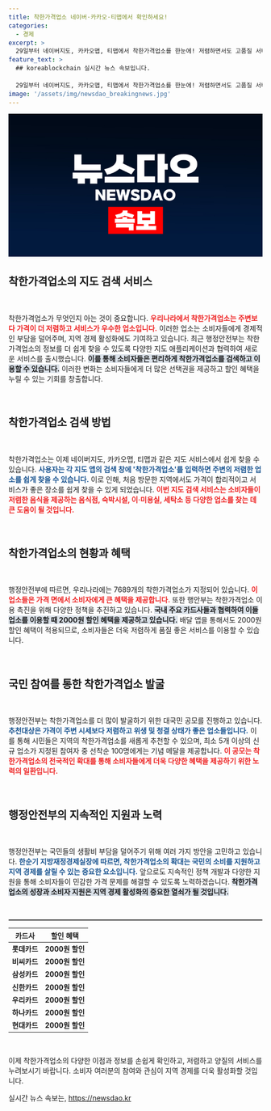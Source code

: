 ```yaml
---
title: 착한가격업소 네이버·카카오·티맵에서 확인하세요!
categories:
  - 경제
excerpt: >
  29일부터 네이버지도, 카카오맵, 티맵에서 착한가격업소를 한눈에! 저렴하면서도 고품질 서비스를 제공하는 7689곳의 정보를 손쉽게 찾아보세요. 할인 혜택까지 누리며 스마트한 소비를 실천할 기회!
feature_text: >
  ## koreablockchain 실시간 뉴스 속보입니다.

  29일부터 네이버지도, 카카오맵, 티맵에서 착한가격업소를 한눈에! 저렴하면서도 고품질 서비스를 제공하는 7689곳의 정보를 손쉽게 찾아보세요. 할인 혜택까지 누리며 스마트한 소비를 실천할 기회!
image: '/assets/img/newsdao_breakingnews.jpg'
---
```


<p><img src="/assets/img/newsdao_breakingnews.jpg" alt="koreablockchain 속보" /></p>

<h2 data-ke-size="size26">착한가격업소의 지도 검색 서비스</h2>

<p data-ke-size="size16">&nbsp;</p>

<p>착한가격업소가 무엇인지 아는 것이 중요합니다. <b><span style="color: #ee2323;">우리나라에서 착한가격업소는 주변보다 가격이 더 저렴하고 서비스가 우수한 업소입니다.</span></b> 이러한 업소는 소비자들에게 경제적인 부담을 덜어주며, 지역 경제 활성화에도 기여하고 있습니다. 최근 행정안전부는 착한가격업소의 정보를 더 쉽게 찾을 수 있도록 다양한 지도 애플리케이션과 협력하여 새로운 서비스를 출시했습니다. <b><span style="background-color: #21538527;">이를 통해 소비자들은 편리하게 착한가격업소를 검색하고 이용할 수 있습니다.</span></b> 이러한 변화는 소비자들에게 더 많은 선택권을 제공하고 할인 혜택을 누릴 수 있는 기회를 창출합니다. </p>

<p data-ke-size="size16">&nbsp;</p>

<h2 data-ke-size="size26">착한가격업소 검색 방법</h2>

<p data-ke-size="size16">&nbsp;</p>

<p>착한가격업소는 이제 네이버지도, 카카오맵, 티맵과 같은 지도 서비스에서 쉽게 찾을 수 있습니다. <b><span style="color: #1a5490;">사용자는 각 지도 앱의 검색 창에 '착한가격업소'를 입력하면 주변의 저렴한 업소를 쉽게 찾을 수 있습니다.</span></b> 이로 인해, 처음 방문한 지역에서도 가격이 합리적이고 서비스가 좋은 장소를 쉽게 찾을 수 있게 되었습니다. <b><span style="color: #ee2323;">이번 지도 검색 서비스는 소비자들이 저렴한 음식을 제공하는 음식점, 숙박시설, 이·미용실, 세탁소 등 다양한 업소를 찾는 데 큰 도움이 될 것입니다.</span></b></p>

<p data-ke-size="size16">&nbsp;</p>

<h2 data-ke-size="size26">착한가격업소의 현황과 혜택</h2>

<p data-ke-size="size16">&nbsp;</p>

<p>행정안전부에 따르면, 우리나라에는 7689개의 착한가격업소가 지정되어 있습니다. <b><span style="color: #ee2323;">이 업소들은 가격 면에서 소비자에게 큰 혜택을 제공합니다.</span></b> 또한 행안부는 착한가격업소 이용 촉진을 위해 다양한 정책을 추진하고 있습니다. <b><span style="background-color: #21538527;">국내 주요 카드사들과 협력하여 이들 업소를 이용할 때 2000원 할인 혜택을 제공하고 있습니다.</span></b> 배달 앱을 통해서도 2000원 할인 혜택이 적용되므로, 소비자들은 더욱 저렴하게 품질 좋은 서비스를 이용할 수 있습니다. </p>

<p data-ke-size="size16">&nbsp;</p>

<h2 data-ke-size="size26">국민 참여를 통한 착한가격업소 발굴</h2>

<p data-ke-size="size16">&nbsp;</p>

<p>행정안전부는 착한가격업소를 더 많이 발굴하기 위한 대국민 공모를 진행하고 있습니다. <b><span style="color: #1a5490;">추천대상은 가격이 주변 시세보다 저렴하고 위생 및 청결 상태가 좋은 업소들입니다.</span></b> 이를 통해 시민들은 지역의 착한가격업소를 새롭게 추천할 수 있으며, 최소 5개 이상의 신규 업소가 지정된 참여자 중 선착순 100명에게는 기념 메달을 제공합니다. <b><span style="color: #ee2323;">이 공모는 착한가격업소의 전국적인 확대를 통해 소비자들에게 더욱 다양한 혜택을 제공하기 위한 노력의 일환입니다.</span></b></p>

<p data-ke-size="size16">&nbsp;</p>

<h2 data-ke-size="size26">행정안전부의 지속적인 지원과 노력</h2>

<p data-ke-size="size16">&nbsp;</p>

<p>행정안전부는 국민들의 생활비 부담을 덜어주기 위해 여러 가지 방안을 고민하고 있습니다. <b><span style="color: #1a5490;">한순기 지방재정경제실장에 따르면, 착한가격업소의 확대는 국민의 소비를 지원하고 지역 경제를 살릴 수 있는 중요한 요소입니다.</span></b> 앞으로도 지속적인 정책 개발과 다양한 지원을 통해 소비자들이 민감한 가격 문제를 해결할 수 있도록 노력하겠습니다. <b><span style="background-color: #21538527;">착한가격업소의 성장과 소비자 지원은 지역 경제 활성화의 중요한 열쇠가 될 것입니다.</span></b></p>

<p data-ke-size="size16">&nbsp;</p>

<hr style="border: 1px solid #999;">

<table style="width: 100%;">
    <thead>
        <tr>
            <th style="text-align: center;">카드사</th>
            <th style="text-align: center;">할인 혜택</th>
        </tr>
    </thead>
    <tbody>
        <tr>
            <td style="text-align: center; height: 17px;"><b>롯데카드</b></td>
            <td style="text-align: center; height: 17px;"><b>2000원 할인</b></td>
        </tr>
        <tr>
            <td style="text-align: center; height: 17px;"><b>비씨카드</b></td>
            <td style="text-align: center; height: 17px;"><b>2000원 할인</b></td>
        </tr>
        <tr>
            <td style="text-align: center; height: 17px;"><b>삼성카드</b></td>
            <td style="text-align: center; height: 17px;"><b>2000원 할인</b></td>
        </tr>
        <tr>
            <td style="text-align: center; height: 17px;"><b>신한카드</b></td>
            <td style="text-align: center; height: 17px;"><b>2000원 할인</b></td>
        </tr>
        <tr>
            <td style="text-align: center; height: 17px;"><b>우리카드</b></td>
            <td style="text-align: center; height: 17px;"><b>2000원 할인</b></td>
        </tr>
        <tr>
            <td style="text-align: center; height: 17px;"><b>하나카드</b></td>
            <td style="text-align: center; height: 17px;"><b>2000원 할인</b></td>
        </tr>
        <tr>
            <td style="text-align: center; height: 17px;"><b>현대카드</b></td>
            <td style="text-align: center; height: 17px;"><b>2000원 할인</b></td>
        </tr>
    </tbody>
</table>

<p data-ke-size="size16">&nbsp;</p>

<p>이제 착한가격업소의 다양한 이점과 정보를 손쉽게 확인하고, 저렴하고 양질의 서비스를 누려보시기 바랍니다. 소비자 여러분의 참여와 관심이 지역 경제를 더욱 활성화할 것입니다.</p>
실시간 뉴스 속보는, <a href="https://newsdao.kr" rel="dofollow">https://newsdao.kr</a>


